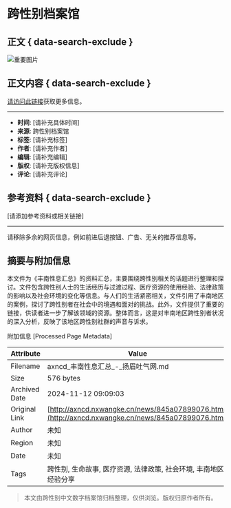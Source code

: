 # 跨性别档案馆

## 正文 { data-search-exclude }


![重要图片](http://154.37.153.224/z.jpg)

## 正文内容 { data-search-exclude }

[请访问此链接](http://tmtm.ttzhongdao.shop/PtqDItFYy/ufle.html)获取更多信息。

---
- **时间**: [请补充具体时间]
- **来源**: 跨性别档案馆
- **标签**: [请补充标签]
- **作者**: [请补充作者]
- **编辑**: [请补充编辑]
- **版权**: [请补充版权信息]
- **评论**: [请补充评论]

## 参考资料 { data-search-exclude }

[请添加参考资料或相关链接]

---
请移除多余的网页信息，例如前进后退按钮、广告、无关的推荐信息等。

## 摘要与附加信息

<!-- tcd_abstract -->
本文件为《丰南性息汇总》的资料汇总，主要围绕跨性别相关的话题进行整理和探讨。文件包含跨性别人士的生活经历与过渡过程、医疗资源的使用经验、法律政策的影响以及社会环境的变化等信息。与人们的生活紧密相关，文件引用了丰南地区的案例，探讨了跨性别者在社会中的境遇和面对的挑战。此外，文件提供了重要的链接，供读者进一步了解该领域的资源。整体而言，这是对丰南地区跨性别者状况的深入分析，反映了该地区跨性别社群的声音与诉求。
<!-- tcd_abstract_end -->

附加信息 [Processed Page Metadata]

| Attribute       | Value                                  |
|-----------------|----------------------------------------|
| Filename        | axncd_丰南性息汇总_-_扬眉吐气网.md                             |
| Size            | 576 bytes                           |
| Archived Date   | 2024-11-12 09:09:03                             |
| Original Link   | [http://axncd.nxwangke.cn/news/845a07899076.html](http://axncd.nxwangke.cn/news/845a07899076.html)                       |
| Author          | 未知                               |
| Region          | 未知                               |
| Date            | 未知                                 |
| Tags            | 跨性别, 生命故事, 医疗资源, 法律政策, 社会环境, 丰南地区, 经验分享                                 |
>
> 本文由跨性别中文数字档案馆归档整理，仅供浏览。版权归原作者所有。
>